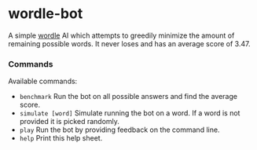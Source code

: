 # wordle-bot

A simple [wordle](https://www.powerlanguage.co.uk/wordle/) AI which attempts to greedily minimize the amount of remaining possible words. It never loses and has an average score of 3.47.

### Commands
Available commands:
* `benchmark`         Run the bot on all possible answers and find the average score.
* `simulate [word]`   Simulate running the bot on a word. If a word is not provided it is picked randomly.
* `play`              Run the bot by providing feedback on the command line.
* `help`              Print this help sheet.
